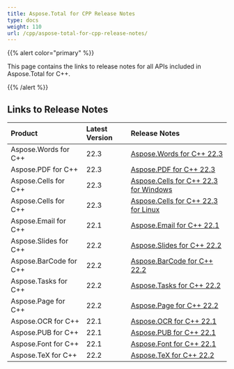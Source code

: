 ```yaml
---
title: Aspose.Total for CPP Release Notes
type: docs
weight: 110
url: /cpp/aspose-total-for-cpp-release-notes/
---
```


{{% alert color="primary" %}}

This page contains the links to release notes for all APIs included in Aspose.Total for C++.

{{% /alert %}}

## **Links to Release Notes**

|**Product**|**Latest Version**|**Release Notes**|
| :- | :- | :- |
|Aspose.Words for C++|22.3|[Aspose.Words for C++ 22.3](/words/cpp/aspose-words-for-cpp-22-3-release-notes/)|
|Aspose.PDF for C++|22.3|[Aspose.PDF for C++ 22.3](/pdf/cpp/aspose-pdf-for-cpp-22-3-release-notes/)|
|Aspose.Cells for C++|22.3|[Aspose.Cells for C++ 22.3 for Windows](/cells/cpp/aspose-cells-for-cpp-22-3-release-notes-windows/)|
|Aspose.Cells for C++|22.3|[Aspose.Cells for C++ 22.3 for Linux](/cells/cpp/aspose-cells-for-cpp-22-3-release-notes-linux/)|
|Aspose.Email for C++|22.1|[Aspose.Email for C++ 22.1](/email/cpp/aspose-email-for-cpp-22-1-release-notes/)|
|Aspose.Slides for C++|22.2|[Aspose.Slides for C++ 22.2](/slides/cpp/aspose-slides-for-cpp-22-2-release-notes/)|
|Aspose.BarCode for C++|22.2|[Aspose.BarCode for C++ 22.2](/barcode/cpp/aspose-barcode-for-cpp-22-2-release-notes/)|
|Aspose.Tasks for C++|22.2|[Aspose.Tasks for C++ 22.2](/tasks/cpp/aspose-tasks-for-cpp-22-2-release-notes/)|
|Aspose.Page for C++|22.2|[Aspose.Page for C++ 22.2](/page/cpp/aspose-page-for-cpp-22-2-release-notes/)|
|Aspose.OCR for C++|22.1|[Aspose.OCR for C++ 22.1](/ocr/cpp/aspose-ocr-for-cpp-22-1-release-notes/)|
|Aspose.PUB for C++|22.1|[Aspose.PUB for C++ 22.1](/pub/cpp/aspose-pub-for-cpp-22-1-release-notes/)|
|Aspose.Font for C++|22.1|[Aspose.Font for C++ 22.1](/font/cpp/aspose-font-for-cpp-22-1-release-notes/)|
|Aspose.TeX for C++|22.2|[Aspose.TeX for C++ 22.2](/tex/cpp/aspose-tex-for-cpp-22-2-release-notes/)|
